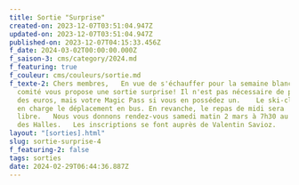 ```yaml
---
title: Sortie "Surprise"
created-on: 2023-12-07T03:51:04.947Z
updated-on: 2023-12-07T03:51:04.947Z
published-on: 2023-12-07T04:15:33.456Z
f_date: 2024-03-02T00:00:00.000Z
f_saison-3: cms/category/2024.md
f_featuring: true
f_couleur: cms/couleurs/sortie.md
f_texte-2: Chers membres,   En vue de s'échauffer pour la semaine blanche, le
  comité vous propose une sortie surprise! Il n'est pas nécessaire de prendre
  des euros, mais votre Magic Pass si vous en possédez un.    Le ski-club prend
  en charge le déplacement en bus. En revanche, le repas de midi sera
  libre.   Nous vous donnons rendez-vous samedi matin 2 mars à 7h30 au parking
  des Halles.   Les inscriptions se font auprès de Valentin Savioz.
layout: "[sorties].html"
slug: sortie-surprise-4
f_featuring-2: false
tags: sorties
date: 2024-02-29T06:44:36.887Z
---
```

